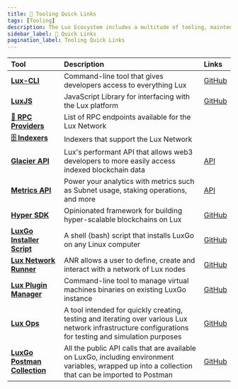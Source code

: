 ```yaml
---
title: 🔗 Tooling Quick Links
tags: [Tooling]
description: The Lux Ecosystem includes a multitude of tooling, maintenance, testing services, including a wide range of helpful resources and utilities for developers building on the platform. These tools are designed to streamline development, improve integration, and maximize the potential of decentralized applications and custom blockchains in the Lux ecosystem. 
sidebar_label: 🔗 Quick Links
pagination_label: Tooling Quick Links
--- 
```


| Tool       | Description | Links |
| :------------------------------------------------- | :--------------------------------------------------------- | :--------------------------------------------------------- |
| [**Lux-CLI**](/tooling/cli.md)      | Command-line tool that gives developers access to everything Lux|  [GitHub](https://github.com/luxdefi/cli) |
| [**LuxJS**](/tooling/luxjs-overview.md)      | JavaScript Library for interfacing with the Lux platform | [GitHub](https://github.com/luxdefi/luxjs) |
| [**🔌 RPC Providers**](/tooling/rpc-providers.md)      | List of RPC endpoints available for the Lux Network |  |
| [**🗄️ Indexers**](/tooling/indexers.md)      | Indexers that support the Lux Network |  |
| [**Glacier API**](/tooling/glacier.md)      | Lux's performant API that allows web3 developers to more easily access indexed blockchain data | [API](https://glacier-api.lux.network/api#/) |
| [**Metrics API**](/tooling/metrics.md)      | Power your analytics with metrics such as Subnet usage, staking operations, and more | [API](https://metrics.lux.network/) |
| [**Hyper SDK**](https://github.com/luxdefi/hypersdk#readme)      | Opinionated framework for building hyper-scalable blockchains on Lux | [GitHub](https://github.com/luxdefi/hypersdk#readme) |
| [**LuxGo Installer Script**](/tooling/luxd-installer.md)      | A shell (bash) script that installs LuxGo on any Linux computer | [GitHub](https://github.com/luxdefi/docs/blob/master/scripts/luxd-installer.sh#readme) |
| [**Lux Network Runner**](/tooling/netrunner.md)      | ANR allows a user to define, create and interact with a network of Lux nodes | [GitHub](https://github.com/luxdefi/netrunner) |
| [**Lux Plugin Manager**](/tooling/plugin-manager.md)      | Command-line tool to manage virtual machines binaries on existing LuxGo instance | [GitHub](https://github.com/luxdefi/apm) |
| [**Lux Ops**](/tooling/ops.md)      | A tool intended for quickly creating, testing and iterating over various Lux network infrastructure configurations for testing and simulation purposes | [GitHub](https://github.com/luxdefi/ops) |
| [**LuxGo Postman Collection**](/tooling/luxd-postman-collection/setup.md)      | All the public API calls that are available on LuxGo, including environment variables, wrapped up into a collection that can be imported to Postman  | [GitHub](https://github.com/luxdefi/postman-collection/) |
